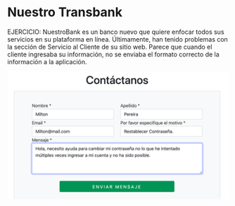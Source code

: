 # Nuestro Transbank

EJERCICIO:
NuestroBank es un banco nuevo que quiere enfocar todos sus servicios en su plataforma en línea. Últimamente, han tenido problemas con la sección de Servicio al Cliente de su sitio web. Parece que cuando el cliente ingresaba su información, no se enviaba el formato correcto de la información a la
aplicación.

![Nuestro Transbank](./assets/img/transbank.png)
